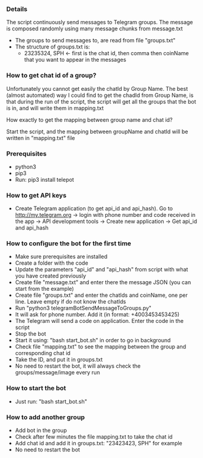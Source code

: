 ### Details
The script continuously send messages to Telegram groups. The message is composed randomly using many message chunks from message.txt

- The groups to send messages to, are read from file "groups.txt"
- The structure of groups.txt is:
   - 23235324, SPH   <- first is the chat id, then comma then coinName that you want to appear in the messages

### How to get chat id of a group?
Unfortunately you cannot get easily the chatId by Group Name. The best (almost automated) way I could find to get the chadId from Group Name, is that during the run of the script, the script will get all the groups that the bot is in, and will write them in mapping.txt

How exactly to get the mapping between group name and chat id?

Start the script, and the mapping between groupName and chatId will be written in "mapping.txt" file

### Prerequisites
- python3
- pip3
- Run: pip3 install telepot 

### How to get API keys
- Create Telegram application (to get api_id and api_hash). Go to http://my.telegram.org -> login with phone number and code received in the app -> API development tools -> Create new application -> Get api_id and api_hash

### How to configure the bot for the first time
- Make sure prerequisites are installed
- Create a folder with the code
- Update the parameters "api_id" and "api_hash" from script with what you have created previously
- Create file "message.txt" and enter there the message JSON (you can start from the example)
- Create file "groups.txt" and enter the chatIds and coinName, one per line. Leave empty if do not know the chatIds
- Run "python3 telegramBotSendMessageToGroups.py"
- It will ask for phone number. Add it (in format:  +4003453453425)
- The Telegram will send a code on application. Enter the code in the script
- Stop the bot
- Start it using: "bash start_bot.sh" in order to go in background
- Check file "mapping.txt" to see the mapping between the group and corresponding chat id
- Take the ID, and put it in groups.txt
- No need to restart the bot, it will always check the groups/message/image every run

### How to start the bot
- Just run: "bash start_bot.sh"

### How to add another group
- Add bot in the group
- Check after few minutes the file mapping.txt to take the chat id
- Add chat id and add it in groups.txt:  "23423423, SPH" for example
- No need to restart the bot